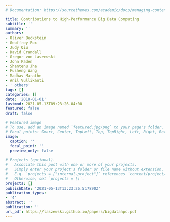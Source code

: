 ```yaml
---
# Documentation: https://sourcethemes.com/academic/docs/managing-content/

title: Contributions to High-Performance Big Data Computing
subtitle: ''
summary: ''
authors:
- Oliver Beckstein
- Geoffrey Fox
- Judy Qiu
- David Crandall
- Gregor von Laszewski
- John Paden
- Shantenu Jha
- Fusheng Wang
- Madhav Marathe
- Anil Vullikanti
- ' others'
tags: []
categories: []
date: '2018-01-01'
lastmod: 2021-05-13T09:23:26-04:00
featured: false
draft: false

# Featured image
# To use, add an image named `featured.jpg/png` to your page's folder.
# Focal points: Smart, Center, TopLeft, Top, TopRight, Left, Right, BottomLeft, Bottom, BottomRight.
image:
  caption: ''
  focal_point: ''
  preview_only: false

# Projects (optional).
#   Associate this post with one or more of your projects.
#   Simply enter your project's folder or file name without extension.
#   E.g. `projects = ["internal-project"]` references `content/project/deep-learning/index.md`.
#   Otherwise, set `projects = []`.
projects: []
publishDate: '2021-05-13T13:23:26.517890Z'
publication_types:
- '4'
abstract: ''
publication: ''
url_pdf: https://laszewski.github.io/papers/bigdatahpc.pdf
---
```

